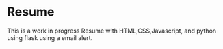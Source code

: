 # Resume
This is a work in progress Resume with HTML,CSS,Javascript, and python using flask using a email alert.
